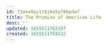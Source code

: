 ```yaml
---
id: f3ake0oy1t8j8a5yf86pdw7
title: The Promise of American Life
desc: ''
updated: 1655511762107
created: 1655511759222
---
```


